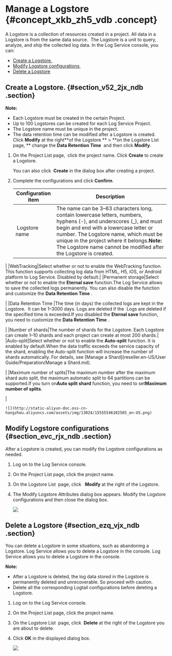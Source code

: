 # Manage a Logstore  {#concept_xkb_zh5_vdb .concept}

A Logstore is a collection of resources created in a project. All data in a Logstore is from the same data source.  The Logstore is a unit to query, analyze, and ship the collected log data. In the Log Service console, you can: 

-   [Create a Logstore.](#section_v52_2jx_ndb)
-   [Modify Logstore configurations ](#section_evc_rjx_ndb)
-   [Delete a Logstore](#section_ezq_vjx_ndb)

## Create a Logstore. {#section_v52_2jx_ndb .section}

**Note:** 

-   Each Logstore must be created in the certain Project.
-   Up to 100 Logstores can be created for each Log Service Project.
-   The Logstore name must be unique in the project.
-   The data retention time can be modified after a Logstore is created.  Click **Modify** at the right**of the Logstore ** \> **on the Logstore List page, ** change the **Data Retention Time**  and then click **Modify**.

1.  On the Project List page,  click the project name. Click **Create** to create a Logstore. 

    You can also click  **Create** in the dialog box after creating a project. 

2.  Complete the configurations and click **Confirm**. 

    |Configuration item|Description|
    |------------------|-----------|
    | Logstore name|The name can be 3–63 characters long, contain lowercase letters, numbers, hyphens \(-\), and underscores \(\_\), and must begin and end with a lowercase letter or number. The Logstore name, which must be unique in the project where it belongs.**Note:** The Logstore name cannot be modified after the Logstore is created.

|
    |WebTracking|Select whether or not to enable the WebTracking function. This function supports collecting log data from HTML, H5, iOS, or Android platform to Log Service. Disabled by default.|
    |Permanent storage|Select whether or not to enable the **Eternal save** function.The Log Service allows to save the collected logs permanently. You can also disable the function and customize the **Data Retention Time** .

|
    |Data Retention Time |The time \(in days\) the collected logs are kept in the Logstore.  It can be 1–3000 days. Logs are deleted if the  Logs are deleted if the specified time is exceeded.If you disabled the **Eternal save** function, you need to customize the **Data Retention Time** .

|
    |Number of shards|The number of shards for the Logstore. Each Logstore can create 1–10 shards and each project can create at most 200 shards.|
    |Auto-split|Select whether or not to enable the **Auto-split** function. It is enabled by default.When the data traffic exceeds the service capacity of the shard, enabling the Auto-split function will increase the number of shards automatically. For details, see [Manage a Shard](reseller.en-US/User Guide/Preparation/Manage a Shard.md).

|
    |Maximum number of splits|The maximum number after the maximum shard auto split, the maximum automatic split to 64 partitions can be supported.If you turn on**Auto split shard** function, you need to set**Maximum number of splits**.

|

    ![](http://static-aliyun-doc.oss-cn-hangzhou.aliyuncs.com/assets/img/13024/15555546102585_en-US.png)


## Modify Logstore configurations  {#section_evc_rjx_ndb .section}

After a Logstore is created, you can modify the Logstore configurations as needed.

1.  Log on to the Log Service console.
2.  On the Project List page, click the project name.
3.  On the Logstore List  page, click   **Modify** at the right of the Logstore.
4.  The Modify Logstore Attributes dialog box appears. Modify the Logstore configurations and then close the dialog box.

    ![](http://static-aliyun-doc.oss-cn-hangzhou.aliyuncs.com/assets/img/13024/15555546102586_en-US.png)


## Delete a Logstore {#section_ezq_vjx_ndb .section}

You can delete a Logstore in some situations, such as abandoning a Logstore. Log Service allows you to delete a Logstore in the console. Log Service allows you to delete a Logstore in the console.

**Note:** 

-   After a Logstore is deleted, the log data stored in the Logstore is permanently deleted and unrecoverable. So proceed with caution.
-   Delete all the corresponding Logtail configurations before deleting a Logstore.

1.  Log on to the Log Service console.
2.  On the Project List page, click the project name.
3.  On the Logstore List  page, click  **Delete** at the right of the Logstore you are about to delete. 
4.  Click **OK** in the displayed dialog box.

    ![](http://static-aliyun-doc.oss-cn-hangzhou.aliyuncs.com/assets/img/13024/15555546102587_en-US.png)


